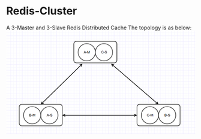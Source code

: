 # Redis-Cluster
A 3-Master and 3-Slave Redis Distributed Cache
The topology is as below:
![](https://github.com/xxu10/Redis-Cluster/blob/master/images/Screen%20Shot%202018-10-18%20at%206.09.34%20PM.png)
